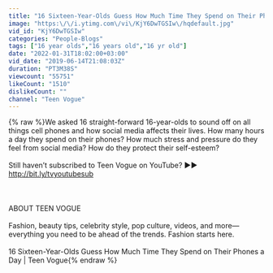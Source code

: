 ```yaml
---
title: "16 Sixteen-Year-Olds Guess How Much Time They Spend on Their Phones a Day | Teen Vogue"
image: "https:\/\/i.ytimg.com\/vi\/KjY6DwTGSIw\/hqdefault.jpg"
vid_id: "KjY6DwTGSIw"
categories: "People-Blogs"
tags: ["16 year olds","16 years old","16 yr old"]
date: "2022-01-31T18:02:00+03:00"
vid_date: "2019-06-14T21:08:03Z"
duration: "PT3M38S"
viewcount: "55751"
likeCount: "1510"
dislikeCount: ""
channel: "Teen Vogue"
---
```

{% raw %}We asked 16 straight-forward 16-year-olds to sound off on all things cell phones and how social media affects their lives. How many hours a day they spend on their phones? How much stress and pressure do they feel from social media? How do they protect their self-esteem?<br /><br />Still haven’t subscribed to Teen Vogue on YouTube? ►► <a rel="nofollow" target="blank" href="http://bit.ly/tvyoutubesub">http://bit.ly/tvyoutubesub</a> <br /><br /><br /><br />ABOUT TEEN VOGUE<br /><br />Fashion, beauty tips, celebrity style, pop culture, videos, and more—everything you need to be ahead of the trends.  Fashion starts here.<br /><br />16 Sixteen-Year-Olds Guess How Much Time They Spend on Their Phones a Day | Teen Vogue{% endraw %}
